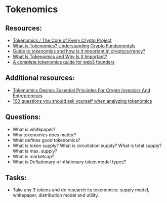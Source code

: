 # Tokenomics

## Resources:
* [Tokenomics / The Core of Every Crypto Project](https://www.youtube.com/watch?v=uA40CSoxoDY)
* [What is Tokenomics? Understanding Crypto Fundamentals](https://www.youtube.com/watch?v=NOjST7ny4oY)
* [Guide to tokenomics and how is it important in cryptocurrency?](https://guidefinancehub.com/guide-to-tokenomics-in-cryptocurrency/)
* [What Is Tokenomics and Why Is It Important?](https://www.coindesk.com/learn/what-is-tokenomics-and-why-is-it-important/)
* [A complete tokenomics guide for web3 founders](https://victorugochukwu.com/a-complete-tokenomics-guide-for-web3-founders)

## Additional resources:
* [Tokenomics Design: Essential Principles For Crypto Investors And Entrepreneurs](https://hacken.io/discover/tokenomics-design-principles/)
* [100 questions you should ask yourself when analyzing tokenomics](https://medium.com/@kinaumov/100-questions-tokenomics-c31382966785)


## Questions:

* What is whitepaper? 
* Why tokenomics does matter?
* What defines good tokenomics?
* What is token supply? What is circullation supply? What is total supply? What is max. supply?
* What is marketcap?
* What is Deflationary и Inflationary token model types?

## Tasks:

* Take any 3 tokens and do research its tokenomics: supply model, whitepaper, distribution model and utility.

